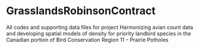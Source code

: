 # GrasslandsRobinsonContract
All codes and supporting data files for project Harmonizing avian count data and developing spatial models of density for priority landbird species in the Canadian portion of Bird Conservation Region 11 – Prairie Potholes
